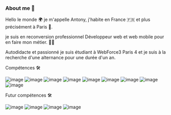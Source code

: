 ### About me 👋

Hello le monde 🌍 je m'appelle Antony, j'habite en France 🇫🇷 et plus précisément à Paris 🗼. 

je suis en reconversion professionnel Développeur web et web mobile pour en faire mon métier. 💪🚀

Autodidacte et passionné je suis étudiant à WebForce3 Paris 4 et je suis à la recherche d'une alternance pour une durée d'un an. 


Compétences 🛠

![image](https://user-images.githubusercontent.com/76950176/146054415-738e0c95-f3ec-44ef-a39f-5c94b7214242.png)
![image](https://user-images.githubusercontent.com/76950176/146054475-b6c13980-aedc-4970-8470-07d2b9dad35b.png)
![image](https://user-images.githubusercontent.com/76950176/146054507-dc459b6f-af32-4af3-ae8e-20416cc098bb.png)
![image](https://user-images.githubusercontent.com/76950176/146054531-e83cddd9-f7af-49cc-8ee5-64ac1d5eb0ad.png)
![image](https://user-images.githubusercontent.com/76950176/146054609-d61d585d-2c1c-485e-8849-3bcd9de30d75.png)
![image](https://user-images.githubusercontent.com/76950176/146054630-f098e0a7-6699-4d2b-b870-e57e90646b7c.png)
![image](https://user-images.githubusercontent.com/76950176/146054794-f64a1083-5695-4933-a32b-2cd7b467bc6b.png)
![image](https://user-images.githubusercontent.com/76950176/146150064-38f04bca-2f48-4e66-b743-d4dc5251e965.png)
![image](https://user-images.githubusercontent.com/76950176/146150098-05d56572-f7d8-47c4-b841-2d921376fae1.png)


Futur compétences 🛠

![image](https://user-images.githubusercontent.com/76950176/146149718-36d02822-75b0-4f9e-8405-c4931d8e94c4.png)
![image](https://user-images.githubusercontent.com/76950176/146149781-2cb5119c-5a73-47e1-9c70-99faa5efaefe.png)
![image](https://user-images.githubusercontent.com/76950176/146149954-0c22d447-c6cf-42f8-81a3-b9594b8a0d0e.png)
![image](https://user-images.githubusercontent.com/76950176/146150390-b813b6f1-5e62-4813-841d-514f3a2d5838.png)

<!--
**Antony-TOUCHARD/Antony-TOUCHARD** is a ✨ _special_ ✨ repository because its `README.md` (this file) appears on your GitHub profile.

Here are some ideas to get you started:

- 🔭 I’m currently working on ...
- 🌱 I’m currently learning ...
- 👯 I’m looking to collaborate on ...
- 🤔 I’m looking for help with ...
- 💬 Ask me about ...
- 📫 How to reach me: ...
- 😄 Pronouns: ...
- ⚡ Fun fact: ...
-->
